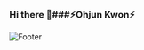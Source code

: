 ### Hi there 👋###⚡Ohjun Kwon⚡
![Footer](https://capsule-render.vercel.app/api?type=waving&color=auto&height=100&section=footer&text=POP%20THAT%20CHAMPAGNE%20FOR%20CHAMPION&fontSize=50)
<!--
**ohjunee/ohjunee** is a ✨ _special_ ✨ repository because its `README.md` (this file) appears on your GitHub profile.

Here are some ideas to get you started:

- 🔭 I’m currently working on ...
- 🌱 I’m currently learning ...
- 👯 I’m looking to collaborate on ...
- 🤔 I’m looking for help with ...
- 💬 Ask me about ...
- 📫 How to reach me: ...
- 😄 Pronouns: ...
- ⚡ Fun fact: ...
-->
